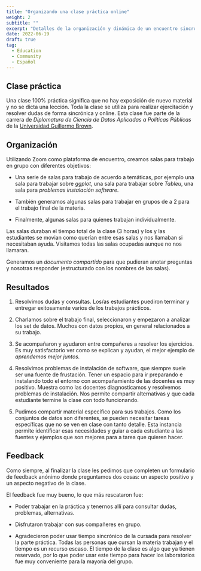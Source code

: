 ```yaml
---
title: "Organizando una clase práctica online"
weight: 2
subtitle: ""
excerpt: "Detalles de la organización y dinámica de un encuentro sincrónico online donde no hay exposición de clase si no trabajo práctico individual o en grupos."
date: 2022-06-19
draft: true
tag:
  - Education
  - Community
  - Español
---
```


## Clase práctica

Una clase 100% práctica significa que no hay exposición de nuevo material y no se dicta una lección.  Toda la clase se utiliza para realizar ejercitación y resolver dudas de forma sincrónica y online.
Esta clase fue parte de la carrera de _Diplomatura de Ciencia de Datos Aplicadas a Políticas Públicas_ de la [Universidad Guillermo Brown](https://www.unab.edu.ar/).

## Organización

Utilizando Zoom como plataforma de encuentro, creamos salas para trabajo en grupo con diferentes objetivos:

* Una serie de salas para trabajo de acuerdo a temáticas, por ejemplo una sala para trabajar sobre _ggplot_, una sala para trabajar sobre _Tableu_, una sala para _problemas instalación software_.

* También generamos algunas salas para trabajar en grupos de a 2 para el trabajo final de la materia.

* Finalmente, algunas salas para quienes trabajan individualmente.

Las salas duraban el tiempo total de la clase (3 horas) y los y las estudiantes se movian como querían entre esas salas y nos llamaban si necesitaban ayuda. Visitamos todas las salas ocupadas aunque no nos llamaran.

Generamos un _documento compartido_ para que pudieran anotar preguntas y nosotras responder (estructurado con los nombres de las salas).

## Resultados

1. Resolvimos dudas y consultas.  Los/as estudiantes puediron terminar y entregar exitosamente varios de los trabajos prácticos.

2. Charlamos sobre el trabajo final, seleccionaron y empezaron a analizar los set de datos.  Muchos con datos propios, en general relacionados a su trabajo.

3. Se acompañaron y ayudaron entre compañeres a resolver los ejercicios.  Es muy satisfactorio ver como se explican y ayudan, el mejor ejemplo de _aprendemos mejor juntos._

4. Resolvimos problemas de instalación de software, que siempre suele ser una fuente de frustación. Tener un espacio para ir preparando  e instalando todo el entorno con acompañamiento de las docentes es muy positivo. Muestra como las docentes diagnosticamos y resolvemos problemas de instalación.  Nos permite compartir alternativas y que cada estudiante termine la clase con todo funcionando.

5. Pudimos compartir material específico para sus trabajos. Como los conjuntos de datos son diferentes, se pueden necesitar tareas específicas que no se ven en clase con tanto detalle.  Esta instancia permite identificar esas necesidades y guiar a cada estudiante a las fuentes y ejemplos que son mejores para a tarea que quieren hacer.


## Feedback

Como siempre, al finalizar la clase les pedimos que completen un formulario de feedback anónimo donde preguntamos dos cosas: un aspecto positivo y un aspecto negativo de la clase. 

El feedback fue muy bueno, lo que más rescataron fue:

* Poder trabajar en la práctica y tenernos allí para consultar dudas, problemas, alternativas.

* Disfrutaron trabajar con sus compañeres en grupo.

* Agradecieron poder usar tiempo sincrónico de la cursada para resolver la parte práctica. Todas las personas que cursan la materia trabajan y el tiempo es un recurso escaso.  El tiempo de la clase es algo que ya tienen reservado, por lo que poder usar este tiempo para hacer los laboratorios fue muy conveniente para la mayoría del grupo.

